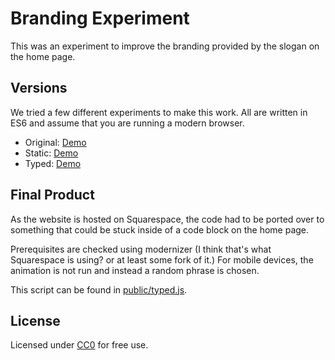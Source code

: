 # Branding Experiment

This was an experiment to improve the branding provided by the slogan on the home page.

## Versions

We tried a few different experiments to make this work. All are written in ES6 and assume
that you are running a modern browser.

 - Original: [Demo](https://pladoinc.github.io/branding-experiment/index.html)
 - Static: [Demo](https://pladoinc.github.io/branding-experiment/static.html)
 - Typed: [Demo](https://pladoinc.github.io/branding-experiment/typed.html)

## Final Product

As the website is hosted on Squarespace, the code had to be ported over to something that
could be stuck inside of a code block on the home page.

Prerequisites are checked using modernizer (I think that's what Squarespace is using? or
at least some fork of it.) For mobile devices, the animation is not run and instead a random
phrase is chosen.

This script can be found in [public/typed.js](public/typed.js).

## License

Licensed under [CC0](https://creativecommons.org/publicdomain/zero/1.0/) for free use.
